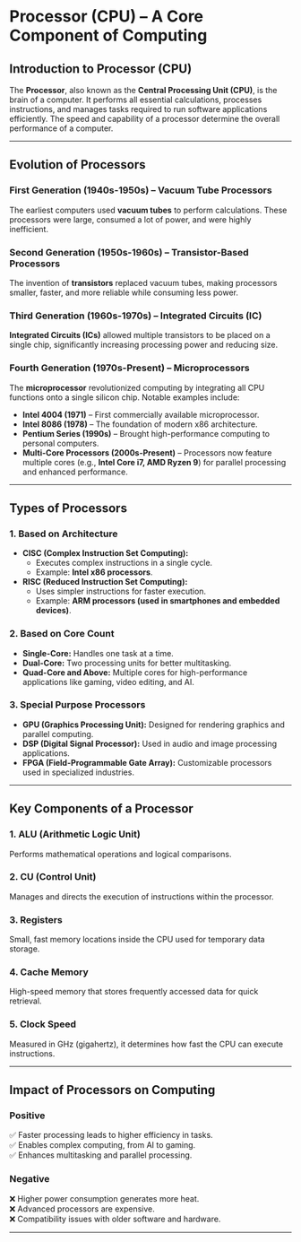 # Processor (CPU) – A Core Component of Computing

## Introduction to Processor (CPU)
The **Processor**, also known as the **Central Processing Unit (CPU)**, is the brain of a computer. It performs all essential calculations, processes instructions, and manages tasks required to run software applications efficiently. The speed and capability of a processor determine the overall performance of a computer.

---

## Evolution of Processors

### First Generation (1940s-1950s) – Vacuum Tube Processors  
The earliest computers used **vacuum tubes** to perform calculations. These processors were large, consumed a lot of power, and were highly inefficient.  

### Second Generation (1950s-1960s) – Transistor-Based Processors  
The invention of **transistors** replaced vacuum tubes, making processors smaller, faster, and more reliable while consuming less power.  

### Third Generation (1960s-1970s) – Integrated Circuits (IC)  
**Integrated Circuits (ICs)** allowed multiple transistors to be placed on a single chip, significantly increasing processing power and reducing size.  

### Fourth Generation (1970s-Present) – Microprocessors  
The **microprocessor** revolutionized computing by integrating all CPU functions onto a single silicon chip. Notable examples include:  
- **Intel 4004 (1971)** – First commercially available microprocessor.  
- **Intel 8086 (1978)** – The foundation of modern x86 architecture.  
- **Pentium Series (1990s)** – Brought high-performance computing to personal computers.  
- **Multi-Core Processors (2000s-Present)** – Processors now feature multiple cores (e.g., **Intel Core i7, AMD Ryzen 9**) for parallel processing and enhanced performance.  

---

## Types of Processors

### **1. Based on Architecture**
- **CISC (Complex Instruction Set Computing):**  
  - Executes complex instructions in a single cycle.  
  - Example: **Intel x86 processors**.  
- **RISC (Reduced Instruction Set Computing):**  
  - Uses simpler instructions for faster execution.  
  - Example: **ARM processors (used in smartphones and embedded devices)**.  

### **2. Based on Core Count**
- **Single-Core:** Handles one task at a time.  
- **Dual-Core:** Two processing units for better multitasking.  
- **Quad-Core and Above:** Multiple cores for high-performance applications like gaming, video editing, and AI.  

### **3. Special Purpose Processors**
- **GPU (Graphics Processing Unit):** Designed for rendering graphics and parallel computing.  
- **DSP (Digital Signal Processor):** Used in audio and image processing applications.  
- **FPGA (Field-Programmable Gate Array):** Customizable processors used in specialized industries.  

---

## Key Components of a Processor

### **1. ALU (Arithmetic Logic Unit)**  
Performs mathematical operations and logical comparisons.  

### **2. CU (Control Unit)**  
Manages and directs the execution of instructions within the processor.  

### **3. Registers**  
Small, fast memory locations inside the CPU used for temporary data storage.  

### **4. Cache Memory**  
High-speed memory that stores frequently accessed data for quick retrieval.  

### **5. Clock Speed**  
Measured in GHz (gigahertz), it determines how fast the CPU can execute instructions.  

---

## Impact of Processors on Computing

### **Positive**  
✅ Faster processing leads to higher efficiency in tasks.  
✅ Enables complex computing, from AI to gaming.  
✅ Enhances multitasking and parallel processing.  

### **Negative**  
❌ Higher power consumption generates more heat.  
❌ Advanced processors are expensive.  
❌ Compatibility issues with older software and hardware.  

---
